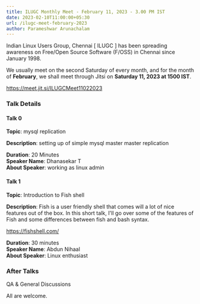 ```yaml
---
title: ILUGC Monthly Meet - February 11, 2023 - 3.00 PM IST
date: 2023-02-10T11:00:00+05:30
url: /ilugc-meet-february-2023
author: Parameshwar Arunachalam 
---
```


Indian Linux Users Group, Chennai [ ILUGC ] has been spreading
awareness on Free/Open Source Software (F/OSS) in Chennai since
January 1998.

We usually meet on the second Saturday of every month, and for the 
month of **February**, we shall meet through Jitsi on **Saturday 11, 2023 at 1500
IST**.

https://meet.jit.si/ILUGCMeet11022023

### Talk Details

#### Talk 0

**Topic**: mysql replication

**Description**: setting up of simple mysql master master replication

**Duration**: 20 Minutes\
**Speaker Name**: Dhanasekar T\
**About Speaker**: working as linux admin 

#### Talk 1

**Topic**: Introduction to Fish shell 

**Description**: Fish is a user friendly shell that comes will a lot of nice features out
of the box. In this short talk, I'll go over some of the features of
Fish and some differences between fish and bash syntax.

https://fishshell.com/

**Duration**: 30 minutes\
**Speaker Name**: Abdun Nihaal\
**About Speaker**: Linux enthusiast

### After Talks

QA & General Discussions

All are welcome.

